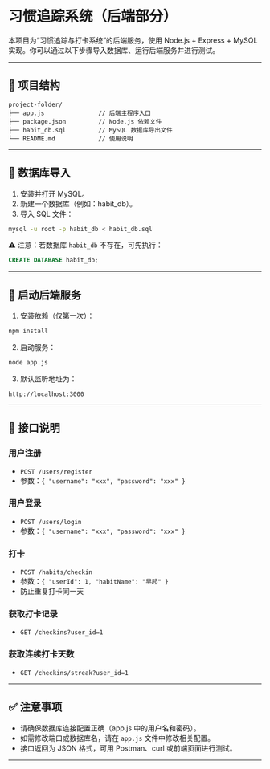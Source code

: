
# 习惯追踪系统（后端部分）

本项目为“习惯追踪与打卡系统”的后端服务，使用 Node.js + Express + MySQL 实现。你可以通过以下步骤导入数据库、运行后端服务并进行测试。

---

## 📁 项目结构

```
project-folder/
├── app.js               // 后端主程序入口
├── package.json         // Node.js 依赖文件
├── habit_db.sql         // MySQL 数据库导出文件
└── README.md            // 使用说明
```

---

## 💾 数据库导入

1. 安装并打开 MySQL。
2. 新建一个数据库（例如：habit_db）。
3. 导入 SQL 文件：

```bash
mysql -u root -p habit_db < habit_db.sql
```

⚠️ 注意：若数据库 `habit_db` 不存在，可先执行：

```sql
CREATE DATABASE habit_db;
```

---

## 🚀 启动后端服务

1. 安装依赖（仅第一次）：

```bash
npm install
```

2. 启动服务：

```bash
node app.js
```

3. 默认监听地址为：

```
http://localhost:3000
```

---

## 📡 接口说明

### 用户注册  
- `POST /users/register`  
- 参数：`{ "username": "xxx", "password": "xxx" }`

### 用户登录  
- `POST /users/login`  
- 参数：`{ "username": "xxx", "password": "xxx" }`

### 打卡  
- `POST /habits/checkin`  
- 参数：`{ "userId": 1, "habitName": "早起" }`  
- 防止重复打卡同一天

### 获取打卡记录  
- `GET /checkins?user_id=1`

### 获取连续打卡天数  
- `GET /checkins/streak?user_id=1`

---

## ✅ 注意事项

- 请确保数据库连接配置正确（app.js 中的用户名和密码）。
- 如需修改端口或数据库名，请在 `app.js` 文件中修改相关配置。
- 接口返回为 JSON 格式，可用 Postman、curl 或前端页面进行测试。

---
